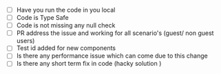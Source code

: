 - [ ] Have you run the code in you local
- [ ] Code is Type Safe
- [ ] Code is not missing any null check
- [ ] PR address the issue and working for all scenario's (guest/ non guest users)
- [ ] Test id added for new components
- [ ] Is there any performance issue which can come due to this change
- [ ] Is there any short term fix in code (hacky solution )